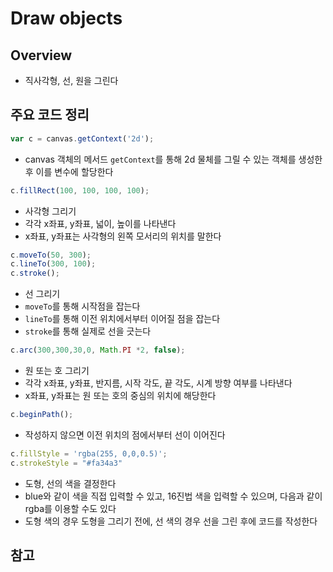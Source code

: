# Draw objects
## Overview
- 직사각형, 선, 원을 그린다

## 주요 코드 정리

```javascript
var c = canvas.getContext('2d');
```
- canvas 객체의 메서드 ```getContext```를 통해 2d 물체를 그릴 수 있는 객체를 생성한 후 이를 변수에 할당한다

```javascript
c.fillRect(100, 100, 100, 100);
```
- 사각형 그리기
- 각각 x좌표, y좌표, 넓이, 높이를 나타낸다
- x좌표, y좌표는 사각형의 왼쪽 모서리의 위치를 말한다

```javascript
c.moveTo(50, 300);
c.lineTo(300, 100);
c.stroke();
```
- 선 그리기
- ```moveTo```를 통해 시작점을 잡는다
- ```lineTo```를 통해 이전 위치에서부터 이어질 점을 잡는다
- ```stroke```를 통해 실제로 선을 긋는다

```javascript
c.arc(300,300,30,0, Math.PI *2, false);
```
- 원 또는 호 그리기
- 각각 x좌표, y좌표, 반지름, 시작 각도, 끝 각도, 시계 방향 여부를 나타낸다
- x좌표, y좌표는 원 또는 호의 중심의 위치에 해당한다

```javascript
c.beginPath();
```
- 작성하지 않으면 이전 위치의 점에서부터 선이 이어진다

```javascript
c.fillStyle = 'rgba(255, 0,0,0.5)';
c.strokeStyle = "#fa34a3"
```
- 도형, 선의 색을 결정한다
- blue와 같이 색을 직접 입력할 수 있고, 16진법 색을 입력할 수 있으며, 다음과 같이 rgba를 이용할 수도 있다
- 도형 색의 경우 도형을 그리기 전에, 선 색의 경우 선을 그린 후에 코드를 작성한다

## 참고
